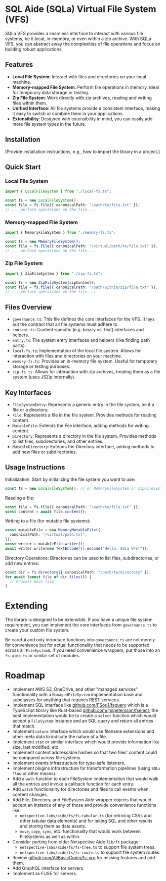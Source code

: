 # SQL Aide (SQLa) Virtual File System (VFS)

SQLa VFS provides a seamless interface to interact with various file systems, be
it local, in-memory, or even within a zip archive. With SQLa VFS, you can
abstract away the complexities of file operations and focus on building robust
applications.

## Features

- **Local File System**: Interact with files and directories on your local
  machine.
- **Memory-mapped File System**: Perform file operations in memory, ideal for
  temporary data storage or testing.
- **Zip File System**: Work directly with zip archives, reading and writing
  files within them.
- **Unified Interface**: All file systems provide a consistent interface, making
  it easy to switch or combine them in your applications.
- **Extensibility**: Designed with extensibility in mind, you can easily add
  more file system types in the future.

## Installation

[Provide installation instructions, e.g., how to import the library in a
project.]

## Quick Start

### Local File System

```typescript
import { LocalFileSystem } from "./local-fs.ts";

const fs = new LocalFileSystem();
const file = fs.file({ canonicalPath: "/path/to/file.txt" });
// ... perform operations on the file ...
```

### Memory-mapped File System

```typescript
import { MemoryFileSystem } from "./memory-fs.ts";

const fs = new MemoryFileSystem();
const file = fs.file({ canonicalPath: "/virtual/path/to/file.txt" });
// ... perform operations on the file ...
```

### Zip File System

```ts
import { ZipFileSystem } from "./zip-fs.ts";

const fs = new ZipFileSystem(zipContent);
const file = fs.file({ canonicalPath: "/path/within/zip/file.txt" });
// ... perform operations on the file ...
```

## Files Overview

- `governance.ts`: This file defines the core interfaces for the VFS. It lays
  out the contract that all file systems must adhere to.
- `content.ts`: Content-specific (e.g. binary vs. text) interfaces and helpers.
- `entry.ts`: File system entry interfaces and helpers (like finding path
  parts).
- `local-fs.ts`: Implementation of the local file system. Allows for interaction
  with files and directories on your machine.
- `memory-fs.ts`: Provides an in-memory file system. Useful for temporary
  storage or testing purposes.
- `zip-fs.ts`: Allows for interaction with zip archives, treating them as a file
  system (uses JSZip internally).

## Key Interfaces

- `FileSystemEntry`: Represents a generic entry in the file system, be it a file
  or a directory.
- `File`: Represents a file in the file system. Provides methods for reading
  content.
- `MutableFile`: Extends the File interface, adding methods for writing content.
- `Directory`: Represents a directory in the file system. Provides methods to
  list files, subdirectories, and other entries.
- `MutableDirectory`: Extends the Directory interface, adding methods to add new
  files or subdirectories.

## Usage Instructions

Initialization: Start by initializing the file system you want to use:

```typescript
const fs = new LocalFileSystem(); // or MemoryFileSystem or ZipFileSystem
```

Reading a file:

```typescript
const file = fs.file({ canonicalPath: "/path/to/file.txt" });
const content = await file.content();
```

Writing to a file (for mutable file systems):

```typescript
const mutableFile = new MemoryMutableFile({
  canonicalPath: "/virtual/path.txt",
});
const writer = mutableFile.writer();
await writer.write(new TextEncoder().encode("Hello, SQLa VFS!"));
```

Directory Operations: Directories can be used to list files, subdirectories, or
add new entries:

```typescript
const dir = fs.directory({ canonicalPath: "/path/to/directory" });
for await (const file of dir.files()) {
  // Process each file
}
```

# Extending

The library is designed to be extensible. If you have a unique file system
requirement, you can implement the core interfaces from `governance.ts` to
create your custom file system.

Be careful and only introduce functions into `governance.ts` are not merely for
convenience but for actual functionality that needs to be supported across all
`FileSystem`s. If you need convenience wrappers, put those into an `fs-aide.ts`
or similar set of modules.

# Roadmap

- Implement AWS S3, OneDrive, and other "managed services" functionality with a
  `ManagedFileSystem` implementation base and subclasses for anything that
  requires REST services.
- Implement SQL interface like
  [github.com/FSou1/fsquery](https://github.com/FSou1/fsquery) which is a
  TypeScript library like Rust-based
  [github.com/jhspetersson/fselect](https://github.com/jhspetersson/fselect);
  the best implementation would be to create a `select` function which would
  accept a `FileSystem` instance and an SQL query and return all entries that
  match.
- Implement `nature` interface which would use filename extensions and other
  meta data to indicate the nature of a file.
- Implement `stat` or similar interface which would provide information like
  size, last modified, etc.
- Implement content addressable hashes so that two files' content could be
  compared across file systems.
- Implement events infrastructure for type-safe listeners.
- Implement plugins infrastructure for transformation pipelines (using
  `SQLa Flow` or other means).
- Add a `walk` function to each FileSystem implementation that would walk all
  the entries and invoke a callback function for each entry.
- Add `watch` functionality for directories and files to call events when
  content changes.
- Add File, Directory, and FileSystem _Aide_ wrapper objects that would accept
  an instance of any of those and provide convenience functions like:
  - `netspective-labs/aide/fs/fs-tabular.ts` (for retriving CSVs and other
    tabular data elements) and for taking SQL and other results and storing them
    as data assets.
  - `move`, `copy`, `sync`, etc. functionality that would work between
    FileSystems as well as within.
- Consider porting from older Netspective Aide `lib/fs` package:
  - `netspective-labs/aide/fs/fs-tree.ts` to support file system trees.
  - `netspective-labs/aide/fs/fs-route.ts` to support file system routes.
- Review
  [github.com/AliBasicCoder/fs-pro](https://github.com/AliBasicCoder/fs-pro) for
  missing features and add them.
- Add GraphQL interface for servers.
- Implement as FUSE for servers.
